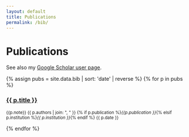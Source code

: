 ```yaml
---
layout: default
title: Publications
permalink: /bib/
---
```


# Publications

See also my [Google Scholar user page]({{site.scholar_link}}).

{% assign pubs = site.data.bib | sort: 'date' | reverse %}
{% for p in pubs %}

### [{{ p.title }}]({{p.link}})

<small> {{p.note}} {{ p.authors | join: ", " }} {% if p.publication %}_{{p.publication }}_{% elsif p.institution %}_{{ p.institution }}_{% endif %} {{ p.date }}</small>

{% endfor %}
